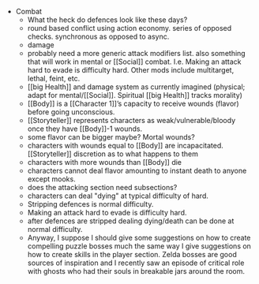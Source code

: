 - Combat
	- What the heck do defences look like these days?
	- round based conflict using action economy. series of opposed checks. synchronous as opposed to async.
	- damage
	- probably need a more generic attack modifiers list. also something that will work in mental or [[Social]] combat. I.e. Making an attack hard to evade is difficulty hard. Other mods include multitarget, lethal, feint, etc.
	- [[big Health]] and damage system as currently imagined (physical; adapt for mental/[[Social]]. Spiritual [[big Health]] tracks morality)
	- [[Body]] is a [[Character 1]]’s capacity to receive wounds (flavor) before going unconscious.
	- [[Storyteller]] represents characters as weak/vulnerable/bloody once they have [[Body]]-1 wounds.
	- some flavor can be bigger maybe? Mortal wounds?
	- characters with wounds equal to [[Body]] are incapacitated. [[Storyteller]] discretion as to what happens to them
	- characters with more wounds than [[Body]] die
	- characters cannot deal flavor amounting to instant death to anyone except mooks. 
	- does the attacking section need subsections?
	- characters can deal "dying" at typical difficulty of hard. 
	- Stripping defences is normal difficulty. 
	- Making an attack hard to evade is difficulty hard. 
	- after defences are stripped dealing dying/death can be done at normal difficulty.
	- Anyway, I suppose I should give some suggestions on how to create compelling puzzle bosses much the same way I give suggestions on how to create skills in the player section. Zelda bosses are good sources of inspiration and I recently saw an episode of critical role with ghosts who had their souls in breakable jars around the room.